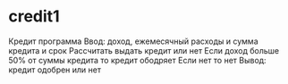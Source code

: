 # credit1
Кредит программа
Ввод: доход, ежемесячный расходы и сумма кредита и срок
Рассчитать выдать кредит или нет
Если доход больше 50% от суммы кредита то кредит ободряет 
Если нет то нет
Вывод: кредит одобрен или нет

